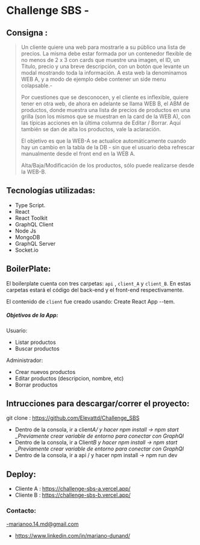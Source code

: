 # Challenge SBS -

## Consigna :

> Un cliente quiere una web para mostrarle a su público una lista de precios. La misma debe estar formada por un contenedor flexible de no menos de 2 x 3 con cards que muestre una imagen, el ID, un Título, precio y una breve descripción, con un botón que levante un modal mostrando toda la información.
> A esta web la denominamos WEB A, y a modo de ejemplo debe contener un side menu colapsable.-
>
> Por cuestiones que se desconocen, y el cliente es inflexible, quiere tener en otra web, de ahora en adelante se llama WEB B, el ABM de productos, donde muestra una lista de precios de productos en una grilla (son los mismos que se muestran en la card de la WEB A), con las típicas acciones en la última columna de Editar / Borrar.
> Aquí también se dan de alta los productos, vale la aclaración.
>
> El objetivo es que la WEB-A se actualice automáticamente cuando hay un cambio en la tabla de la DB - sin que el usuario deba refrescar manualmente desde el front end en la WEB A.
>
> Alta/Baja/Modificación de los productos, sólo puede realizarse desde la WEB-B.

## Tecnologías utilizadas:

- Type Script.
- React
- React Toolkit
- GraphQL Client
- Node Js
- MongoDB
- GraphQL Server
- Socket.io

## BoilerPlate:

El boilerplate cuenta con tres carpetas: `api` , `client_A` y `client_B`. En estas carpetas estará el código del back-end y el front-end respectivamente.

El contenido de `client` fue creado usando: Create React App --tem.

##### Objetivos de la App:

Usuario:

- Listar productos
- Buscar productos

Administrador:

- Crear nuevos productos
- Editar productos (descripcion, nombre, etc)
- Borrar productos

## Intrucciones para descargar/correr el proyecto:

git clone : https://github.com/Elevattd/Challenge_SBS

- Dentro de la consola, ir a client*A/ y hacer npm install -> npm start \_Previamente crear variable de entorno para conectar con GraphQl*
- Dentro de la consola, ir a Client*B y hacer npm install -> npm start \_Previamente crear variable de entorno para conectar con GraphQl*
- Dentro de la consola, ir a api / y hacer npm install -> npm run dev

## Deploy:

- Cliente A : https://challenge-sbs-a.vercel.app/
- Cliente B : https://challenge-sbs-b.vercel.app/

### Contacto:

-marianoo.14.md@gmail.com

- https://www.linkedin.com/in/mariano-dunand/
